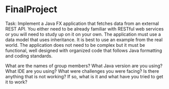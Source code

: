 # FinalProject

Task:
Implement a Java FX application that fetches data from an external REST API. You either need to be already familiar with RESTful web services or you will need to study up on it on your own. The application must use a data model that uses inheritance. It is best to use an example from the real world. The application does not need to be complex but it must be functional, well designed with organized code that follows Java formatting and coding standards.

What are the names of group members?
What Java version are you using?
What IDE are you using?
What were challenges you were facing?
Is there anything that is not working? If so, what is it and what have you tried to get it to work?
